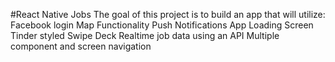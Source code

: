 #React Native Jobs
The goal of this project is to build an app that will utilize:
 Facebook login
 Map Functionality
 Push Notifications
 App Loading Screen
 Tinder styled Swipe Deck
 Realtime job data using an API
 Multiple component and screen navigation